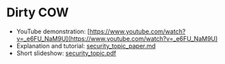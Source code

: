 # Dirty COW

* YouTube demonstration: [https://www.youtube.com/watch?v=_e6FU_NaM9U](https://www.youtube.com/watch?v=_e6FU_NaM9U)
* Explanation and tutorial: [security_topic_paper.md](https://github.com/jakeh12/431-dirtycow/blob/master/security_topic_paper.md)
* Short slideshow: [security_topic.pdf](https://github.com/jakeh12/431-dirtycow/blob/master/security_topic.pdf)
